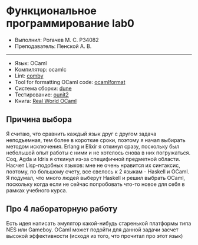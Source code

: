 # Функциональное программирование lab0

- Выполнил: Рогачев М. С. P34082
- Преподаватель: Пенской А. В.
***

- Язык: OCaml
- Компилятор: ocamlc
- Lint: [comby](https://github.com/comby-tools/comby)
- Tool for formatting OCaml code: [ocamlformat](https://ocaml.org/p/ocamlformat/latest)
- Система сборки: [dune](https://github.com/ocaml/dune)
- Тестирование: [ounit2](https://ocaml.org/p/ounit2/latest)
- Книга: [Real World OCaml](https://www.cambridge.org/core/services/aop-cambridge-core/content/view/052E4BCCB09D56A0FE875DD81B1ED571/9781009125802AR.pdf/Real_World_OCaml__Functional_Programming_for_the_Masses.pdf?event-type=FTLA)

## Причина выбора

Я считаю, что сравнить каждый язык друг с другом задача неподъемная, тем более в короткие сроки, поэтому я начал выбирать методом исключения. Erlang и Elixir я откинул сразу, поскольку был небольшой опыт работы с ними и не хотелось снова в них погружаться. Coq, Agda и Idris я откинул из-за специфичной предметной области. Насчет Lisp-подобных языков: мне не очень нравится их синтаксис, поэтому, по большому счету, все свелось к 2 языкам - Haskell и OCaml. Я подумал, что много людей выберут Haskell и решил выбрать OCaml, поскольку когда если не сейчас попробовать что-то новое для себя в рамках учебного курса.


## Про 4 лабораторную работу

Есть идея написать эмулятор какой-нибудь старенькой платформы типа NES или Gameboy. OCaml может подойти для данной задачи засчет высокой эффективности (исходя из того, что прочитал про этот язык)


